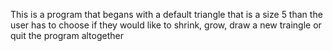 This is a program that begans with a default triangle that is a size 5 than the user has to choose if they would like to shrink, grow, draw a new traingle or quit the program altogether
